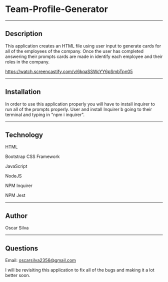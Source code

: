 # Team-Profile-Generator
--- 
## Description 
This application creates an HTML file using user input to generate cards for all of the employees of the company. Once the user has completed answering their prompts cards are made in identify each employee and their roles in the company. 

https://watch.screencastify.com/v/6kqaSSWcYY6pSmbTpn05

---
## Installation 
In order to use this application properly you will have to install inquirer to run all of the prompts properly. User and install Inquirer b going to their terminal and typing in "npm i inquirer". 

--- 
## Technology 
HTML 

Bootstrap CSS Framework

JavaScript

NodeJS

NPM Inquirer

NPM Jest

--- 
## Author 
Oscar Silva 

---
## Questions 
Email: oscarsilva2356@gmail.com 

I will be revisiting this application to fix all of the bugs and making it a lot better soon. 
